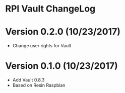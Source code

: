 RPI Vault ChangeLog
=================================

# Version 0.2.0 (10/23/2017)

- Change user rights for Vault

# Version 0.1.0 (10/23/2017)

- Add Vault 0.8.3
- Based on Resin Raspbian
